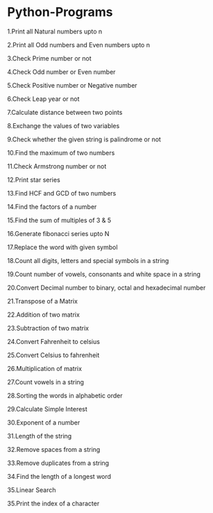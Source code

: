 # Python-Programs
1.Print all Natural numbers upto n

2.Print all Odd numbers and Even numbers upto n

3.Check Prime number or not

4.Check Odd number or Even number

5.Check Positive number or Negative number

6.Check Leap year or not

7.Calculate distance between two points

8.Exchange the values of two variables

9.Check whether the given string is palindrome or not

10.Find the maximum of two numbers

11.Check Armstrong number or not

12.Print star series

13.Find HCF and GCD of two numbers 

14.Find the factors of a number

15.Find the sum of multiples of 3 & 5

16.Generate fibonacci series upto N

17.Replace the word with given symbol

18.Count all digits, letters and special symbols in a string

19.Count number of vowels, consonants and white space in a string

20.Convert Decimal number to binary, octal and hexadecimal number

21.Transpose of a Matrix

22.Addition of two matrix

23.Subtraction of two matrix

24.Convert Fahrenheit to celsius

25.Convert Celsius to fahrenheit

26.Multiplication of matrix

27.Count vowels in a string

28.Sorting the words in alphabetic order

29.Calculate Simple Interest

30.Exponent of a number

31.Length of the string

32.Remove spaces from a string

33.Remove duplicates from a string

34.Find the length of a longest word

35.Linear Search

35.Print the index of a character




